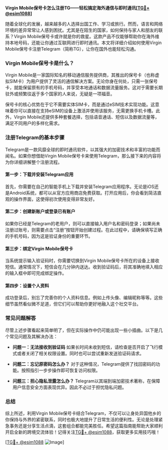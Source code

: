 **Virgin Mobile保号卡怎么注册TG——轻松搞定海外通信与即时通讯[[TG💪+ @esim1088](https://t.me/s/esim1088)]**

随着全球化的发展，越来越多的人选择出国工作、学习或旅行。然而，语言和网络环境的差异常常让人感到困扰。尤其是在陌生的国家，如何保持与家人和朋友的联系？Virgin Mobile保号卡或许就是你的救星。这款产品不仅能够帮助你在海外维持本地号码，还能让你通过互联网进行即时通讯。本文将详细介绍如何使用Virgin Mobile保号卡注册Telegram（简称TG），让你在国外也能轻松沟通。

### Virgin Mobile保号卡是什么？

Virgin Mobile是一家国际知名的移动通信服务提供商，其推出的保号卡（也称虚拟SIM卡）为用户提供了灵活的通信解决方案。无论你身在何处，只需一张保号卡，就能保留原有的手机号码，并享受本地通话和数据流量服务。这对于需要长期驻外或频繁往返于多个国家的人来说，无疑是一项福音。

保号卡的核心优势在于它不需要实体SIM卡，而是通过eSIM技术实现功能。这意味着你可以直接在支持eSIM的设备上激活并使用该服务，无需更换手机卡槽。此外，Virgin Mobile还提供多种套餐选择，包括语音通话、短信以及数据流量等，满足不同用户的多样化需求。

### 注册Telegram的基本步骤

Telegram是一款风靡全球的即时通讯软件，以其强大的加密技术和丰富的功能而闻名。如果你想借助Virgin Mobile保号卡来使用Telegram，那么接下来的内容将为你详细讲解整个注册流程。

#### 第一步：下载并安装Telegram应用
首先，你需要在自己的智能手机上下载并安装Telegram应用程序。无论是iOS还是Android系统，都可以从官方应用商店免费获取。打开应用后，你会看到简洁直观的操作界面，这使得初次使用变得非常友好。

#### 第二步：创建新账户或登录已有账户
如果你已经是Telegram的老用户，则可以直接输入用户名和密码登录；如果尚未注册过账号，则需要点击“注册”按钮开始创建过程。在此过程中，请确保填写正确的手机号码，因为这是验证身份的重要环节。

#### 第三步：绑定Virgin Mobile保号卡
当系统提示输入验证码时，你需要切换到Virgin Mobile保号卡所在的设备上接收短信。通常情况下，短信会在几分钟内送达。收到验证码后，将其准确地填入相应的输入框中即可完成绑定操作。

#### 第四步：设置个人资料
成功登录后，别忘了完善你的个人资料信息。例如上传头像、编辑昵称等等。这些细节虽然看似微不足道，但它们可以帮助你更好地融入这个社交平台。

### 常见问题解答

尽管上述步骤看起来简单明了，但在实际操作中仍可能出现一些小插曲。以下是几个常见问题及其解决办法：

- **问题一：无法接收到验证码**
  如果长时间未收到短信，请检查是否开启了飞行模式或者关闭了相关权限设置。同时也可以尝试重新发送验证码请求。

- **问题二：忘记原密码怎么办？**
  对于这种情况，Telegram提供了找回密码的功能。按照指引一步步操作即可恢复访问权限。

- **问题三：担心隐私泄露怎么办？**
  Telegram以其端到端加密技术著称，在保障用户信息安全方面表现优异。因此不必过于担忧隐私问题。

### 总结

综上所述，利用Virgin Mobile保号卡结合Telegram，不仅可以让身处异国他乡的你保持与外界的紧密联系，同时也极大地提升了日常生活的便利性。无论是处理紧急事务还是分享生活点滴，这套组合都能完美胜任。希望这篇指南能帮助大家顺利开启全新的跨境交流体验！记得关注[TG💪+ @esim1088](https://t.me/s/esim1088)，获取更多实用技巧哦！

[[TG💪+ @esim1088](https://t.me/s/esim1088) ![Image](https://i.postimg.cc/4NQfJmqS/Snipaste-2025-05-13-00-14-12.png)]